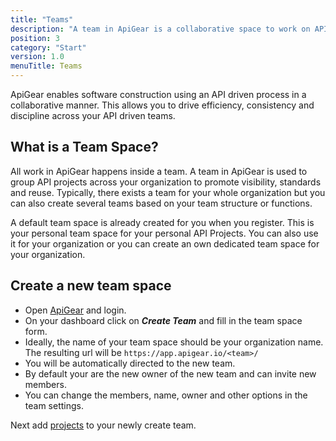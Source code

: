 ```yaml
---
title: "Teams"
description: "A team in ApiGear is a collaborative space to work on API Projects"
position: 3
category: "Start"
version: 1.0
menuTitle: Teams
---
```


ApiGear enables software construction using an API driven process in a collaborative manner. This allows you to drive efficiency, consistency and discipline across your API driven teams.

## What is a Team Space?

All work in ApiGear happens inside a team. A team in ApiGear is used to group API projects across your organization to promote visibility, standards and reuse. Typically, there exists a team for your whole organization but you can also create several teams based on your team structure or functions.

A default team space is already created for you when you register. This is your personal team space for your personal API Projects. You can also use it for your organization or you can create an own dedicated team space for your organization.

## Create a new team space

- Open [ApiGear](https://app.apigear.io) and login.
- On your dashboard click on **_Create Team_** and fill in the team space form.
- Ideally, the name of your team space should be your organization name. The resulting url will be `https://app.apigear.io/<team>/`
- You will be automatically directed to the new team.
- By default your are the new owner of the new team and can invite new members.
- You can change the members, name, owner and other options in the team settings.

Next add [projects](projects) to your newly create team.
